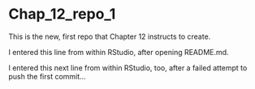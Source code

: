 # Chap_12_repo_1
This is the new, first repo that Chapter 12 instructs to create.

I entered this line from within RStudio, after opening README.md.

I entered this next line from within RStudio, too, after a failed attempt to push the first commit...
